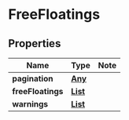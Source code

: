 # FreeFloatings

## Properties

Name | Type | Note
---- | ---- | ----
**pagination** | [**Any**](Any.md) | 
**freeFloatings** | [**List<FreeFloatingsFreeFloatings>**](FreeFloatingsFreeFloatings.md) | 
**warnings** | [**List<BetaEndpoints>**](BetaEndpoints.md) | 

